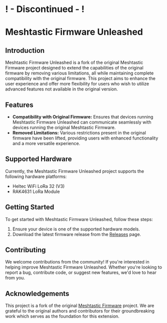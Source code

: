 
# ! - Discontinued - !

# Meshtastic Firmware Unleashed

## Introduction
Meshtastic Firmware Unleashed is a fork of the original Meshtastic Firmware project designed to extend the capabilities of the original firmware by removing various limitations, all while maintaining complete compatibility with the original firmware. This project aims to enhance the user experience and offer more flexibility for users who wish to utilize advanced features not available in the original version.

## Features
- **Compatibility with Original Firmware:** Ensures that devices running Meshtastic Firmware Unleashed can communicate seamlessly with devices running the original Meshtastic Firmware.
- **Removed Limitations:** Various restrictions present in the original firmware have been lifted, providing users with enhanced functionality and a more versatile experience.

## Supported Hardware
Currently, the Meshtastic Firmware Unleashed project supports the following hardware platforms:
- Heltec WiFi LoRa 32 (V3)
- RAK4631 LoRa Module

## Getting Started
To get started with Meshtastic Firmware Unleashed, follow these steps:
1. Ensure your device is one of the supported hardware models.
2. Download the latest firmware release from the [Releases](https://github.com/upchui/firmware-Meshtastic-Unleashed/releases) page.

## Contributing
We welcome contributions from the community! If you're interested in helping improve Meshtastic Firmware Unleashed. Whether you're looking to report a bug, contribute code, or suggest new features, we'd love to hear from you.

## Acknowledgements
This project is a fork of the original [Meshtastic Firmware](https://github.com/meshtastic/firmware) project. We are grateful to the original authors and contributors for their groundbreaking work which serves as the foundation for this extension.

